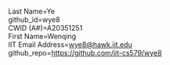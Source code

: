 Last Name=Ye  
github_id=wye8  
CWID (A#)=A20351251  
First Name=Wenqing  
IIT Email Address=wye8@hawk.iit.edu  
github_repo=https://github.com/iit-cs579/wye8  